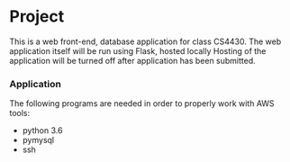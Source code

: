 # Project

This is a web front-end, database application for class CS4430.
The web application itself will be run using Flask, hosted locally
Hosting of the application will be turned off after application has been submitted.

### Application

The following programs are needed in order to properly work with AWS tools:
  * python 3.6
  * pymysql
  * ssh
